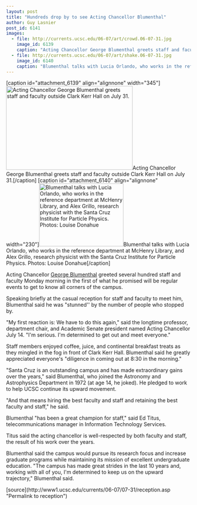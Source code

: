 ```yaml
---
layout: post
title: "Hundreds drop by to see Acting Chancellor Blumenthal"
author: Guy Lasnier
post_id: 6141
images:
  - file: http://currents.ucsc.edu/06-07/art/crowd.06-07-31.jpg
    image_id: 6139
    caption: "Acting Chancellor George Blumenthal greets staff and faculty outside Clark Kerr Hall on July 31."
  - file: http://currents.ucsc.edu/06-07/art/shake.06-07-31.jpg
    image_id: 6140
    caption: "Blumenthal talks with Lucia Orlando, who works in the reference department at McHenry Library, and Alex Grillo, research physicist with the Santa Cruz Institute for Particle Physics. Photos: Louise Donahue"
---
```


[caption id="attachment_6139" align="alignnone" width="345"]<a href="http://localhost/mysite/wp-content/uploads/2006/07/crowd.06-07-31.jpg"><img class="size-full wp-image-6139" src="http://localhost/mysite/wp-content/uploads/2006/07/crowd.06-07-31.jpg" alt="Acting Chancellor George Blumenthal greets staff and faculty outside Clark Kerr Hall on July 31." width="345" height="228" /></a>Acting Chancellor George Blumenthal greets staff and faculty outside Clark Kerr Hall on July 31.[/caption]
[caption id="attachment_6140" align="alignnone" width="230"]<a href="http://localhost/mysite/wp-content/uploads/2006/07/shake.06-07-31.jpg"><img class="size-full wp-image-6140" src="http://localhost/mysite/wp-content/uploads/2006/07/shake.06-07-31.jpg" alt="Blumenthal talks with Lucia Orlando, who works in the reference department at McHenry Library, and Alex Grillo, research physicist with the Santa Cruz Institute for Particle Physics. Photos: Louise Donahue" width="230" height="171" /></a>Blumenthal talks with Lucia Orlando, who works in the reference department at McHenry Library, and Alex Grillo, research physicist with the Santa Cruz Institute for Particle Physics. Photos: Louise Donahue[/caption]
<a name="content" id="content"></a>
<p>
  Acting Chancellor <a href="http://chancellor.ucsc.edu/">George Blumenthal</a> greeted several hundred staff and faculty Monday morning in the first of what he promised will be regular events to get to know all corners of the campus.
</p>
<p>
  Speaking briefly at the casual reception for staff and faculty to meet him, Blumenthal said he was "stunned'' by the number of people who stopped by.
</p>
<p>
  "My first reaction is: We have to do this again," said the longtime professor, department chair, and Academic Senate president named Acting Chancellor July 14. "I'm serious. I'm determined to get out and meet everyone."
</p>
<p>
  Staff members enjoyed coffee, juice, and continental breakfast treats as they mingled in the fog in front of Clark Kerr Hall. Blumenthal said he greatly appreciated everyone's "diligence in coming out at 8:30 in the morning."
</p>
<p>
  "Santa Cruz is an outstanding campus and has made extraordinary gains over the years," said Blumenthal, who joined the Astronomy and Astrophysics Department in 1972 (at age 14, he joked). He pledged to work to help UCSC continue its upward movement.
</p>
<p>
  "And that means hiring the best faculty and staff and retaining the best faculty and staff," he said.
</p>
<p>
  Blumenthal "has been a great champion for staff," said Ed Titus, telecommunications manager in Information Technology Services.
</p>
<p>
  Titus said the acting chancellor is well-respected by both faculty and staff, the result of his work over the years.
</p>
<p>
  Blumenthal said the campus would pursue its research focus and increase graduate programs while maintaining its mission of excellent undergraduate education. "The campus has made great strides in the last 10 years and, working with all of you, I'm determined to keep us on the upward trajectory," Blumenthal said.
</p>
[source](http://www1.ucsc.edu/currents/06-07/07-31/reception.asp "Permalink to reception")
